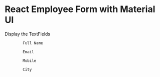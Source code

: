 # React Employee Form with Material UI

Display the TextFields

            Full Name

            Email

            Mobile

            City
